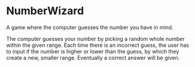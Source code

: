 # NumberWizard
A game where the computer guesses the number you have in mind.

The computer guesses your number by picking a random whole number within the given range.
Each time there is an incorrect guess, the user has to input if the number is higher or lower than the guess, by which they create a new, smaller range.
Eventually a correct answer will be given.
